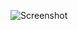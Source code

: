 ![Screenshot](https://raw.githubusercontent.com/Cryakl/Ultimate-RAT-Collection/refs/heads/main/HarmmyRat/Harmmy%20Rat%20v1.5/Screenshot.png)
